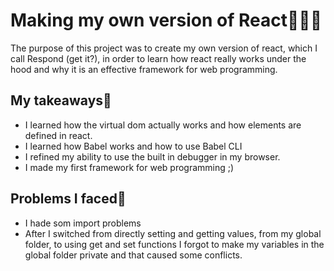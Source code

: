 # Making my own version of React🎯🎯🎯
The purpose of this project was to create my own version of react, which I call Respond (get it?), in order to learn how react really works under the hood and why it is an effective framework for web programming.

## My takeaways📝
* I learned how the virtual dom actually works and how elements are defined in react.
* I learned how Babel works and how to use Babel CLI
* I refined my ability to use the built in debugger in my browser.
* I made my first framework for web programming ;)

## Problems I faced🚧
* I hade som import problems
* After I switched from directly setting and getting values, from my global folder, to using get and set functions I forgot to make my variables in the global folder private and that caused some conflicts.
